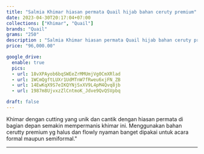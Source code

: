 ```yaml
---
title: "Salmia Khimar hiasan permata Quail hijab bahan ceruty premium"
date: 2023-04-30T20:17:04+07:00
collections: ["Khimar", "Quail"]
brands: "Quail"
grams: "250"
description : "Salmia Khimar hiasan permata Quail hijab bahan ceruty premium"
price: "96,000.00"

google_drive:
  enable: true
  pics:
  - url: 18vXPAyob6bqSWEeZrMMUmjVg0CmXRlad
  - url: 1WCmQgftLUXr1UdMTnW7fRweu6xjFN_ZB
  - url: 14EwKqX9S7eIKQYNjSxXV9L4pM4Qvq8jb
  - url: 1987m8UjvxzZlCntmoK_Jdve9QvQSVpbq

draft: false
---
```


Khimar dengan cutting yang unik dan cantik dengan hiasan permata di bagian depan semakin mempermanis khimar ini. Menggunakan bahan cerutty premium yg halus dan flowly nyaman banget dipakai untuk acara formal maupun semiformal."

--------    
 
